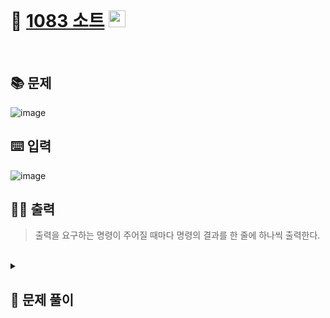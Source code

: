 <br>

# 🎢 [1083 소트](http://www.acmicpc.net/problem/1083) <img height="27px" width="27px" src="https://static.solved.ac/tier_small/12.svg"/>
<br>

## 📚 문제
![image](https://github.com/user-attachments/assets/7f6129b3-dacf-45c4-84f1-78105ecd3484)
<br>

## ⌨️ 입력
![image](https://github.com/user-attachments/assets/16e01424-7829-48ea-8e41-0ad79b8da733)
<br>

## 🏃‍♂️ 출력
> 출력을 요구하는 명령이 주어질 때마다 명령의 결과를 한 줄에 하나씩 출력한다.

<br>
<details>

  <summary> 
  
  ## 🎈 문제 풀이
  </summary>
  
## 🙈 문제에 대한 생각
> 각 명령에 맞는 로직을 수행한다.

</br>

## 📄 중요 로직
>  반복문에서 명령을 계속해서 받고 조건문을 통해 그 명령이 맞으면 명령에 맞는 로직을 수행한다. 

</br>

## 📜 전체 로직
> 1. 삽입할 명령의 개수를 담을 변수 선언
> 2. 중요로직 수행

</details>
<!-- ## 🪄 참고 자료 --!>
